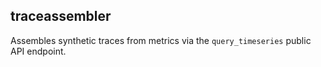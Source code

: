 ## traceassembler

Assembles synthetic traces from metrics via the `query_timeseries` public API endpoint.